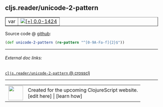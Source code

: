 ## cljs.reader/unicode-2-pattern



 <table border="1">
<tr>
<td>var</td>
<td><a href="https://github.com/cljsinfo/cljs-api-docs/tree/0.0-1424"><img valign="middle" alt="[+] 0.0-1424" title="Added in 0.0-1424" src="https://img.shields.io/badge/+-0.0--1424-lightgrey.svg"></a> </td>
</tr>
</table>









Source code @ [github](https://github.com/clojure/clojurescript/blob/r2814/src/cljs/cljs/reader.cljs#L181):

```clj
(def unicode-2-pattern (re-pattern "^[0-9A-Fa-f]{2}$"))
```

<!--
Repo - tag - source tree - lines:

 <pre>
clojurescript @ r2814
└── src
    └── cljs
        └── cljs
            └── <ins>[reader.cljs:181](https://github.com/clojure/clojurescript/blob/r2814/src/cljs/cljs/reader.cljs#L181)</ins>
</pre>

-->

---



###### External doc links:

[`cljs.reader/unicode-2-pattern` @ crossclj](http://crossclj.info/fun/cljs.reader.cljs/unicode-2-pattern.html)<br>

---

 <table>
<tr><td>
<img valign="middle" align="right" width="48px" src="http://i.imgur.com/Hi20huC.png">
</td><td>
Created for the upcoming ClojureScript website.<br>
[edit here] | [learn how]
</td></tr></table>

[edit here]:https://github.com/cljsinfo/cljs-api-docs/blob/master/cljsdoc/cljs.reader/unicode-2-pattern.cljsdoc
[learn how]:https://github.com/cljsinfo/cljs-api-docs/wiki/cljsdoc-files

<!--

This information was too distracting to show to readers, but I'll leave it
commented here since it is helpful to:

- pretty-print the data used to generate this document
- and show how to retrieve that data



The API data for this symbol:

```clj
{:ns "cljs.reader",
 :name "unicode-2-pattern",
 :type "var",
 :source {:code "(def unicode-2-pattern (re-pattern \"^[0-9A-Fa-f]{2}$\"))",
          :title "Source code",
          :repo "clojurescript",
          :tag "r2814",
          :filename "src/cljs/cljs/reader.cljs",
          :lines [181]},
 :full-name "cljs.reader/unicode-2-pattern",
 :full-name-encode "cljs.reader/unicode-2-pattern",
 :history [["+" "0.0-1424"]]}

```

Retrieve the API data for this symbol:

```clj
;; from Clojure REPL
(require '[clojure.edn :as edn])
(-> (slurp "https://raw.githubusercontent.com/cljsinfo/cljs-api-docs/catalog/cljs-api.edn")
    (edn/read-string)
    (get-in [:symbols "cljs.reader/unicode-2-pattern"]))
```

-->
